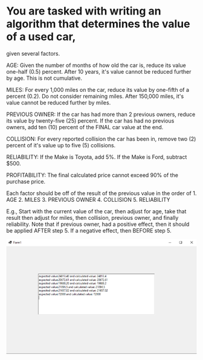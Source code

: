 
#  You are tasked with writing an algorithm that determines the value of a used car, 
given several factors.

 AGE:    Given the number of months of how old the car is, reduce its value one-half 
		   (0.5) percent.
		   After 10 years, it's value cannot be reduced further by age. This is not 
		cumulative.
		
 MILES:    For every 1,000 miles on the car, reduce its value by one-fifth of a
		  percent (0.2). Do not consider remaining miles. After 150,000 miles, it's 
		  value cannot be reduced further by miles.
		
 PREVIOUS OWNER:    If the car has had more than 2 previous owners, reduce its value 
				   by twenty-five (25) percent. If the car has had no previous  
				   owners, add ten (10) percent of the FINAL car value at the end.
				
 COLLISION:        For every reported collision the car has been in, remove two (2) 
				  percent of it's value up to five (5) collisions.

 RELIABILITY:      If the Make is Toyota, add 5%.  If the Make is Ford, subtract $500.


 PROFITABILITY:    The final calculated price cannot exceed 90% of the purchase price. 


 Each factor should be off of the result of the previous value in the order of
	1. AGE
	2. MILES
	3. PREVIOUS OWNER
	4. COLLISION
	5. RELIABILITY
	
E.g., Start with the current value of the car, then adjust for age, take that  
result then adjust for miles, then collision, previous owner, and finally reliability. 
Note that if previous owner, had a positive effect, then it should be applied 
AFTER step 5. If a negative effect, then BEFORE step 5.


![screenshot](https://github.com/mrzasad/Car-Price-Determinator-app/blob/master/carPriceOutput.PNG)
